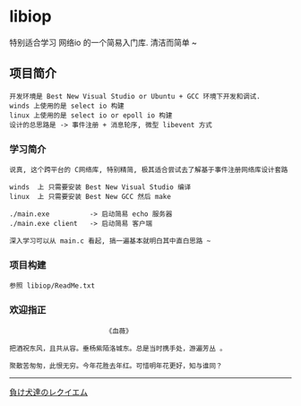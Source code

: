 # libiop

特别适合学习 网络io 的一个简易入门库. 清洁而简单 ~

## 项目简介

    开发环境是 Best New Visual Studio or Ubuntu + GCC 环境下开发和调试.
    winds 上使用的是 select io 构建
    linux 上使用的是 select io or epoll io 构建
    设计的总思路是 -> 事件注册 + 消息轮序, 微型 libevent 方式
    
### 学习简介

    说真, 这个跨平台的 C网络库, 特别精简, 极其适合尝试去了解基于事件注册网络库设计套路
    
    winds  上 只需要安装 Best New Visual Studio 编译
    linux  上 只需要安装 Best New GCC 然后 make
    
    ./main.exe          -> 启动简易 echo 服务器
    ./main.exe client   -> 启动简易 客户端
    
    深入学习可以从 main.c 看起, 搞一遍基本就明白其中直白思路 ~
    
### 项目构建

    参照 libiop/ReadMe.txt
    
### 欢迎指正
    
                            《血薇》
    
    把酒祝东风，且共从容。垂杨紫陌洛城东。总是当时携手处，游遍芳丛 。
    
    聚散苦匆匆，此恨无穷。今年花胜去年红。可惜明年花更好，知与谁同？

***

[負け犬達のレクイエム](https://music.163.com/song?id=29751658&userid=16529894)
